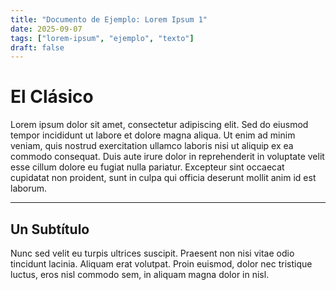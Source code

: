 ```yaml
---
title: "Documento de Ejemplo: Lorem Ipsum 1"
date: 2025-09-07
tags: ["lorem-ipsum", "ejemplo", "texto"]
draft: false
---
```

# El Clásico

Lorem ipsum dolor sit amet, consectetur adipiscing elit. Sed do eiusmod tempor incididunt ut labore et dolore magna aliqua. Ut enim ad minim veniam, quis nostrud exercitation ullamco laboris nisi ut aliquip ex ea commodo consequat. Duis aute irure dolor in reprehenderit in voluptate velit esse cillum dolore eu fugiat nulla pariatur. Excepteur sint occaecat cupidatat non proident, sunt in culpa qui officia deserunt mollit anim id est laborum.

---

## Un Subtítulo

Nunc sed velit eu turpis ultrices suscipit. Praesent non nisi vitae odio tincidunt lacinia. Aliquam erat volutpat. Proin euismod, dolor nec tristique luctus, eros nisl commodo sem, in aliquam magna dolor in nisl.
